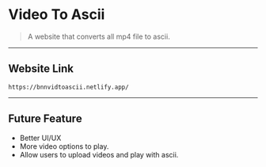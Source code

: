 # Video To Ascii
>A website that converts all mp4 file to ascii.
---

## Website Link
```
https://bnnvidtoascii.netlify.app/
```
---

## Future Feature
* Better UI/UX
* More video options to play.
* Allow users to upload videos and play with ascii.
